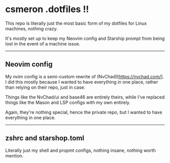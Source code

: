 # csmeron .dotfiles !!

This repo is literally just the most basic form of my dotfiles for Linux machines, nothing crazy.

It's mostly set up to keep my Neovim config and Starship prompt from being lost in the event of a 
machine issue.

---
## Neovim config
My nvim config is a semi-custom rewrite of (NvChad)[https://nvchad.com/].
I did this mostly because I wanted to have everything in one place, rather than relying on their repo, just in case.

Things like the NvChad/ui and base46 are entirely theirs, while I've replaced things like the Mason and LSP configs with my own entirely.

Again, they're nothing special, hence the private repo, but I wanted to have everything in one place.

---
## zshrc and starshop.toml
Literally just my shell and propmt configs, nothing insane, nothing worth mention.
